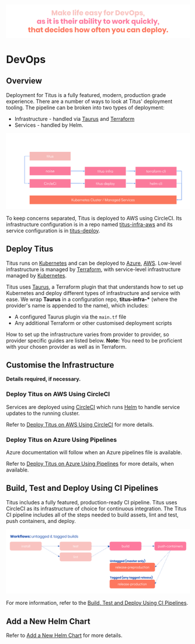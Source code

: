 ![titus-devops-quote]

# DevOps
## Overview
Deployment for Titus is a fully featured, modern, production grade experience. There are a number of ways to look at Titus' deployment tooling. The pipeline can be broken into two types of deployment:
* Infrastructure - handled via [Taurus] and [Terraform]
* Services - handled by Helm.

![titus-infrastructure-pipeline](../img/titus-pipeline.svg)

To keep concerns separated, Titus is deployed to AWS using CircleCI. Its infrastructure configuration is in a repo named [titus-infra-aws] and its service configuration is in [titus-deploy].


## Deploy Titus
Titus runs on [Kubernetes] and can be deployed to [Azure], [AWS]. Low-level infrastructure is managed by [Terraform], with service-level infrastructure managed by [Kubernetes].

Titus uses [Taurus], a Terraform plugin that that understands how to set up Kubernetes and deploy different types of infrastructure and service with ease. We wrap __Taurus__ in a configuration repo, __titus-infra-*__ (where the provider's name is appended to the name), which includes:

- A configured Taurus plugin via the `main.tf` file
- Any additional Terraform or other customised deployment scripts

How to set up the infrastructure varies from provider to provider, so provider specific guides are listed below.
**Note:** You need to be proficient with your chosen provider as well as in Terraform.

## Customise the Infrastructure
**Details required, if necessary.**


### Deploy Titus on AWS Using CircleCI
Services are deployed using [CircleCI] which runs [Helm] to handle service updates to the running cluster.

Refer to [Deploy Titus on AWS Using CircleCI](devops/aws/) for more details.


### Deploy Titus on Azure Using Pipelines
Azure documentation will follow when an Azure pipelines file is available.

Refer to [Deploy Titus on Azure Using Pipelines](devops/azure/) for more details, when available.


## Build, Test and Deploy Using CI Pipelines
Titus includes a fully featured, production-ready CI pipeline. Titus uses CircleCI as its infrastructure of choice for continuous integration. The Titus CI pipeline includes all of the steps needed to build assets, lint and test, push containers, and deploy.

![titus-ci-pipeline](../img/titus-ci-pipeline.svg)

For more information, refer to the [Build, Test and Deploy Using CI Pipelines](devops/ci-pipeline/).

## Add a New Helm Chart

Refer to [Add a New Helm Chart](devops/helm-chart/) for more details.



[CircleCI]: https://circleci.com
[Taurus]: https://nf-taurus.netlify.com/#/
[titus-infra-aws]: https://github.com/nearform/titus-infra-aws
[titus-deploy]: https://github.com/nearform/titus-deploy
[Terraform]: https://www.terraform.io
[Azure]: https://azure.microsoft.com
[AWS]: https://aws.amazon.com
[Helm]: https://helm.sh
[Kubernetes]: https://kubernetes.io

<!-- Images -->
[titus-devops-quote]: ../img/titus-devops-quote.svg
